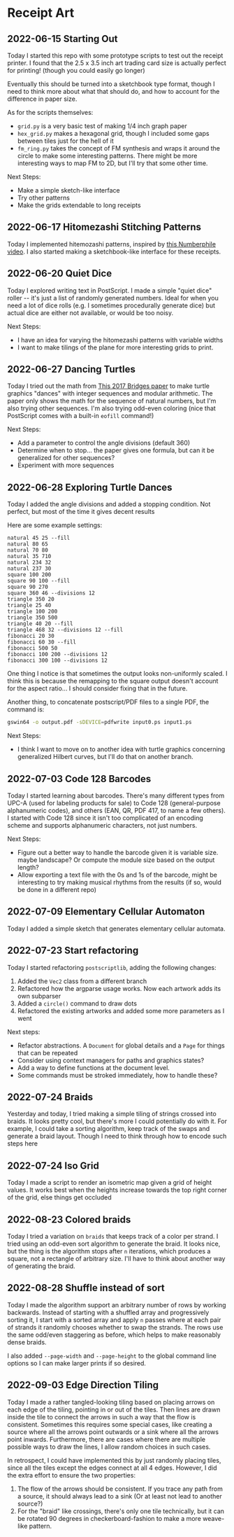 # Receipt Art

## 2022-06-15 Starting Out

Today I started this repo with some prototype scripts to test out the receipt
printer. I found that the 2.5 x 3.5 inch art trading card size is actually
perfect for printing! (though you could easily go longer)

Eventually this should be turned into a sketchbook type format, though I need
to think more about what that should do, and how to account for the difference
in paper size.

As for the scripts themselves:

* `grid.py` is a very basic test of making 1/4 inch graph paper
* `hex_grid.py` makes a hexagonal grid, though I included some gaps between
    tiles just for the hell of it
* `fm_ring.py` takes the concept of FM synthesis and wraps it around the circle
    to make some interesting patterns. There might be more interesting ways
    to map FM to 2D, but I'll try that some other time.

Next Steps:

* Make a simple sketch-like interface
* Try other patterns
* Make the grids extendable to long receipts

## 2022-06-17 Hitomezashi Stitching Patterns

Today I implemented hitemozashi patterns, inspired by
[this Numberphile video](https://www.youtube.com/watch?v=JbfhzlMk2eY). I also started making a sketchbook-like interface for these receipts.

## 2022-06-20 Quiet Dice

Today I explored writing text in PostScript. I made a simple "quiet dice"
roller -- it's just a list of randomly generated numbers. Ideal for when you
need a lot of dice rolls (e.g. I sometimes procedurally generate dice) but
actual dice are either not available, or would be too noisy.

Next Steps:

* I have an idea for varying the hitomezashi patterns with variable widths
* I want to make tilings of the plane for more interesting grids to print.

## 2022-06-27 Dancing Turtles

Today I tried out the math from 
[This 2017 Bridges paper](https://archive.bridgesmathart.org/2017/bridges2017-139.pdf)
to make turtle graphics "dances" with integer sequences and modular arithmetic.
The paper only shows the math for the sequence of natural numbers, but I'm
also trying other sequences. I'm also trying odd-even coloring (nice that
PostScript comes with a built-in `eofill` command!)

Next Steps:

* Add a parameter to control the angle divisions (default 360)
* Determine when to stop... the paper gives one formula, but can it be
    generalized for other sequences?
* Experiment with more sequences

## 2022-06-28 Exploring Turtle Dances

Today I added the angle divisions and added a stopping condition. Not perfect,
but most of the time it gives decent results

Here are some example settings:

```text
natural 45 25 --fill
natural 80 65
natural 70 80
natural 35 710
natural 234 32
natural 237 30
square 100 200
square 90 100 --fill
square 90 270
square 360 46 --divisions 12
triangle 350 20
triangle 25 40
triangle 100 200
triangle 350 500
triangle 40 20 --fill
triangle 468 32 --divisions 12 --fill
fibonacci 20 30
fibonacci 60 30 --fill
fibonacci 500 50
fibonacci 100 200 --divisions 12
fibonacci 300 100 --divisions 12
```

One thing I notice is that sometimes the output looks non-uniformly scaled.
I think this is because the remapping to the square output doesn't account
for the aspect ratio... I should consider fixing that in the future.

Another thing, to concatenate postscript/PDF files to a single PDF, the
command is:

```bash
gswin64 -o output.pdf -sDEVICE=pdfwrite input0.ps input1.ps
```

Next Steps:

* I think I want to move on to another idea with turtle graphics concerning
    generalized Hilbert curves, but I'll do that on another branch.

## 2022-07-03 Code 128 Barcodes

Today I started learning about barcodes. There's many different types from
UPC-A (used for labeling products for sale) to Code 128 (general-purpose
alphanumeric codes), and others (EAN, QR, PDF 417, to name a few others). I
started with Code 128 since it isn't too complicated of an encoding scheme
and supports alphanumeric characters, not just numbers.

Next Steps:

* Figure out a better way to handle the barcode given it is variable size.
    maybe landscape? Or compute the module size based on the output length?
* Allow exporting a text file with the 0s and 1s of the barcode, might be
    interesting to try making musical rhythms from the results (if so, would be
    done in a different repo)

## 2022-07-09 Elementary Cellular Automaton

Today I added a simple sketch that generates elementary cellular automata.

## 2022-07-23 Start refactoring

Today I started refactoring `postscriptlib`, adding the following changes:

1. Added the `Vec2` class from a different branch
2. Refactored how the argparse usage works. Now each artwork adds its own
    subparser
3. Added a `circle()` command to draw dots
4. Refactored the existing artworks and added some more parameters as I went

Next steps:

* Refactor abstractions. A `Document` for global details and a `Page` for
    things that can be repeated
* Consider using context managers for paths and graphics states?
* Add a way to define functions at the document level.
* Some commands must be stroked immediately, how to handle these?

## 2022-07-24 Braids

Yesterday and today, I tried making a simple tiling of strings crossed into
braids. It looks pretty cool, but there's more I could potentially do with it.
For example, I could take a sorting algorithm, keep track of the swaps and
generate a braid layout. Though I need to think through how to encode such
steps here

## 2022-07-24 Iso Grid

Today I made a script to render an isometric map given a grid of height
values. It works best when the heights increase towards the top right corner
of the grid, else things get occluded

## 2022-08-23 Colored braids

Today I tried a variation on `braids` that keeps track of a color per strand.
I tried using an odd-even sort algorithm to generate the braid. It looks nice,
but the thing is the algorithm stops after `n` iterations, which produces a
square, not a rectangle of arbitrary size. I'll have to think about another
way of generating the braid.

## 2022-08-28 Shuffle instead of sort

Today I made the algorithm support an arbitrary number of rows by working
backwards. Instead of starting with a shuffled array and progressively sorting
it, I start with a sorted array and apply `n` passes where at each pair of
strands it randomly chooses whether to swap the strands. The rows use the
same odd/even staggering as before, which helps to make reasonably dense
braids.

I also added `--page-width` and `--page-height` to the global command line
options so I can make larger prints if so desired.

## 2022-09-03 Edge Direction Tiling

Today I made a rather tangled-looking tiling based on placing
arrows on each edge of the tiling, pointing in or out of the
tiles. Then lines are drawn inside the tile to connect the
arrows in such a way that the flow is consistent. Sometimes
this requires some special cases, like creating a source where
all the arrows point outwards or a sink where all the arrows
point inwards. Furthermore, there are cases where there are
multiple possible ways to draw the lines, I allow random
choices in such cases.

In retrospect, I could have implemented this by just randomly
placing tiles, since all the tiles except the edges connect at
all 4 edges. However, I did the extra effort to ensure the
two properties:

1. The flow of the arrows should be consistent. If you trace
    any path from a source, it should always lead to a sink
    (Or at least not lead to another source?)
2. For the "braid" like crossings, there's only one tile
    technically, but it can be rotated 90 degrees in checkerboard-fashion to make a more weave-like pattern.